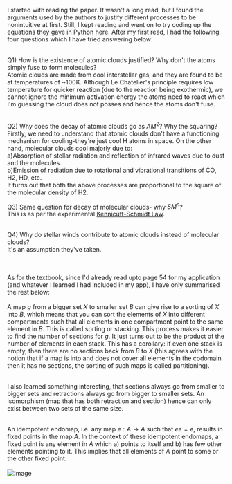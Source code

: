 I started with reading the paper. It wasn't a long read, but I found the arguments used by the authors to justify different processes to be nonintuitive at first.
Still, I kept reading and went on to try coding up the equations they gave in Python [here](https://colab.research.google.com/drive/1UhZfxzaA9NqxaS3s4VMM6kZvpTvhHgGf#scrollTo=11_-y_INcvWP). After my first read, I had the following four questions which I have tried answering below: <br><br>

Q1) How is the existence of atomic clouds justified? Why don't the atoms simply fuse to form molecules?<br>
Atomic clouds are made from cool interstellar gas, and they are found to be at temperatures of ~100K. Although Le Chatelier's principle requires low temperature for quicker reaction (due to the reaction being exothermic), we cannot ignore the minimum activation energy the atoms need to react which I'm guessing the cloud does not posses and hence the atoms don't fuse. <br><br>

Q2) Why does the decay of atomic clouds go as $AM^2$? Why the squaring?<br>
Firstly, we need to understand that atomic clouds don't have a functioning mechanism for cooling-they're just cool H atoms in space. On the other hand, molecular clouds cool majorly due to: <br>
a)Absorption of stellar radiation and reflection of infrared waves due to dust and the molecules. <br>
b)Emission of radiation due to rotational and vibrational transitions of CO, H2, HD, etc. <br>
It turns out that both the above processes are proportional to the square of the molecular density of H2. 

Q3) Same question for decay of molecular clouds- why $SM^n$?<br>
This is as per the experimental [Kennicutt-Schmidt Law](https://en.wikipedia.org/wiki/Kennicutt%E2%80%93Schmidt_law). <br><br>

Q4) Why do stellar winds contribute to atomic clouds instead of molecular clouds?<br>
It's an assumption they've taken.<br><br><br>


As for the textbook, since I'd already read upto page 54 for my application (and whatever I learned I had included in my app), I have only summarised the rest below:<br><br>
A map $g$ from a bigger set $X$ to smaller set $B$ can give rise to a sorting of $X$ into $B$, which means that you can sort the elements of $X$ into different compartments such that all elements in one compartment point to the same element in $B$. This is called sorting or stacking. This process makes it easier to find the number of sections for $g$. It just turns out to be the product of the number of elements in each stack. This has a corollary: if even one stack is empty, then there are no sections back from $B$ to $X$ (this agrees with the notion that if a map is into and does not cover all elements in the codomain then it has no sections, the sorting of such maps is called partitioning). <br><br>

I also learned something interesting, that sections always go from smaller to bigger sets and retractions always go from bigger to smaller sets. An isomorphism (map that has both retraction and section) hence can only exist between two sets of the same size. <br><br>

An idempotent endomap, i.e. any map $e: A \rightarrow A$ such that $ee=e$, results in fixed points in the map $A$. In the context of these idempotent endomaps, a fixed point is any element in $A$ which a) points to itself and b) has few other elements pointing to it. This implies that all elements of $A$ point to some or the other fixed point. <br><br>
![image](https://github.com/Dynamix-IITM/Dhruv/assets/168696502/5406930f-dc01-4497-9cc2-8447f18e53a4)





